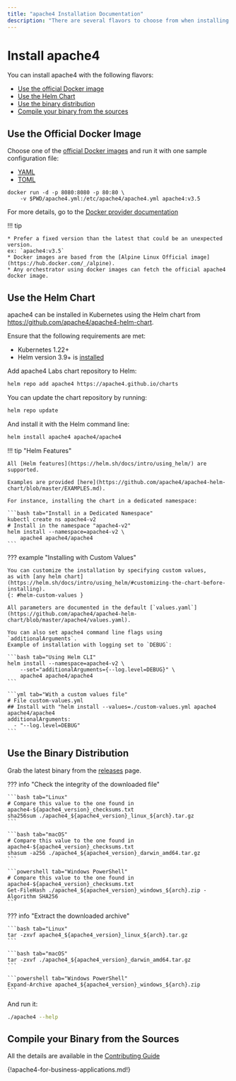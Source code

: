 ```yaml
---
title: "apache4 Installation Documentation"
description: "There are several flavors to choose from when installing apache4 Proxy. Get started with apache4 Proxy, and read the technical documentation."
---
```


# Install apache4

You can install apache4 with the following flavors:

* [Use the official Docker image](./#use-the-official-docker-image)
* [Use the Helm Chart](./#use-the-helm-chart)
* [Use the binary distribution](./#use-the-binary-distribution)
* [Compile your binary from the sources](./#compile-your-binary-from-the-sources)

## Use the Official Docker Image

Choose one of the [official Docker images](https://hub.docker.com/_/apache4) and run it with one sample configuration file:

* [YAML](https://raw.githubusercontent.com/apache4/apache4/v3.5/apache4.sample.yml)
* [TOML](https://raw.githubusercontent.com/apache4/apache4/v3.5/apache4.sample.toml)

```shell
docker run -d -p 8080:8080 -p 80:80 \
    -v $PWD/apache4.yml:/etc/apache4/apache4.yml apache4:v3.5
```

For more details, go to the [Docker provider documentation](../providers/docker.md)

!!! tip

    * Prefer a fixed version than the latest that could be an unexpected version.
    ex: `apache4:v3.5`
    * Docker images are based from the [Alpine Linux Official image](https://hub.docker.com/_/alpine).
    * Any orchestrator using docker images can fetch the official apache4 docker image.

## Use the Helm Chart

apache4 can be installed in Kubernetes using the Helm chart from <https://github.com/apache4/apache4-helm-chart>.

Ensure that the following requirements are met:

* Kubernetes 1.22+
* Helm version 3.9+ is [installed](https://helm.sh/docs/intro/install/)

Add apache4 Labs chart repository to Helm:

```bash
helm repo add apache4 https://apache4.github.io/charts
```

You can update the chart repository by running:

```bash
helm repo update
```

And install it with the Helm command line:

```bash
helm install apache4 apache4/apache4
```

!!! tip "Helm Features"

    All [Helm features](https://helm.sh/docs/intro/using_helm/) are supported.

    Examples are provided [here](https://github.com/apache4/apache4-helm-chart/blob/master/EXAMPLES.md).

    For instance, installing the chart in a dedicated namespace:

    ```bash tab="Install in a Dedicated Namespace"
    kubectl create ns apache4-v2
    # Install in the namespace "apache4-v2"
    helm install --namespace=apache4-v2 \
        apache4 apache4/apache4
    ```

??? example "Installing with Custom Values"

    You can customize the installation by specifying custom values,
    as with [any helm chart](https://helm.sh/docs/intro/using_helm/#customizing-the-chart-before-installing).
    {: #helm-custom-values }

    All parameters are documented in the default [`values.yaml`](https://github.com/apache4/apache4-helm-chart/blob/master/apache4/values.yaml).

    You can also set apache4 command line flags using `additionalArguments`.
    Example of installation with logging set to `DEBUG`:

    ```bash tab="Using Helm CLI"
    helm install --namespace=apache4-v2 \
        --set="additionalArguments={--log.level=DEBUG}" \
        apache4 apache4/apache4
    ```

    ```yml tab="With a custom values file"
    # File custom-values.yml
    ## Install with "helm install --values=./custom-values.yml apache4 apache4/apache4
    additionalArguments:
      - "--log.level=DEBUG"
    ```

## Use the Binary Distribution

Grab the latest binary from the [releases](https://github.com/apache4/apache4/releases) page.

??? info "Check the integrity of the downloaded file"

    ```bash tab="Linux"
    # Compare this value to the one found in apache4-${apache4_version}_checksums.txt
    sha256sum ./apache4_${apache4_version}_linux_${arch}.tar.gz
    ```

    ```bash tab="macOS"
    # Compare this value to the one found in apache4-${apache4_version}_checksums.txt
    shasum -a256 ./apache4_${apache4_version}_darwin_amd64.tar.gz
    ```

    ```powershell tab="Windows PowerShell"
    # Compare this value to the one found in apache4-${apache4_version}_checksums.txt
    Get-FileHash ./apache4_${apache4_version}_windows_${arch}.zip -Algorithm SHA256
    ```

??? info "Extract the downloaded archive"

    ```bash tab="Linux"
    tar -zxvf apache4_${apache4_version}_linux_${arch}.tar.gz
    ```

    ```bash tab="macOS"
    tar -zxvf ./apache4_${apache4_version}_darwin_amd64.tar.gz
    ```

    ```powershell tab="Windows PowerShell"
    Expand-Archive apache4_${apache4_version}_windows_${arch}.zip
    ```

And run it:

```bash
./apache4 --help
```

## Compile your Binary from the Sources

All the details are available in the [Contributing Guide](../contributing/building-testing.md)

{!apache4-for-business-applications.md!}
